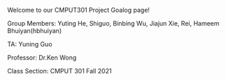 Welcome to our CMPUT301 Project Goalog page!

Group Members: Yuting He, Shiguo, Binbing Wu, Jiajun Xie, Rei, Hameem Bhuiyan(hbhuiyan)

TA: Yuning Guo

Professor: Dr.Ken Wong

Class Section: CMPUT 301 Fall 2021
